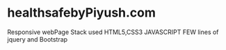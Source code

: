 # healthsafebyPiyush.com
Responsive webPage
Stack used HTML5,CSS3 JAVASCRIPT
FEW lines of jquery and Bootstrap
